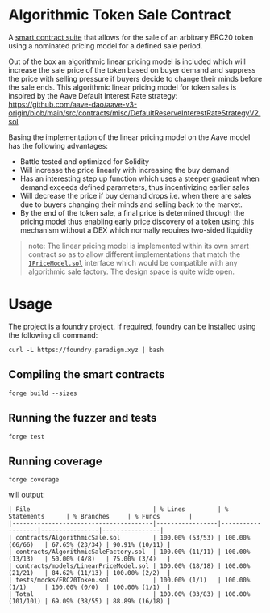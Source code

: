 # Algorithmic Token Sale Contract

A [smart contract suite](./contracts/) that allows for the sale of an arbitrary ERC20 token using a nominated pricing model for a defined sale period.

Out of the box an algorithmic linear pricing model is included which will increase the sale price of the token based on buyer demand and suppress the price with selling pressure if buyers decide to change their minds before the sale ends. This algorithmic linear pricing model for token sales is inspired by the Aave Default Interest Rate strategy: https://github.com/aave-dao/aave-v3-origin/blob/main/src/contracts/misc/DefaultReserveInterestRateStrategyV2.sol

Basing the implementation of the linear pricing model on the Aave model has the following advantages:
- Battle tested and optimized for Solidity
- Will increase the price linearly with increasing the buy demand
- Has an interesting step up function which uses a steeper gradient when demand exceeds defined parameters, thus incentivizing earlier sales
- Will decrease the price if buy demand drops i.e. when there are sales due to buyers changing their minds and selling back to the market. 
- By the end of the token sale, a final price is determined through the pricing model thus enabling early price discovery of a token using this mechanism without a DEX which normally requires two-sided liquidity

> note: The linear pricing model is implemented within its own smart contract so as to allow different implementations that match the [`IPriceModel.sol`](./contracts/interfaces/IPriceModel.sol) interface which would be compatible with any algorithmic sale factory. The design space is quite wide open.

# Usage

The project is a foundry project. If required, foundry can be installed using the following cli command:
```
curl -L https://foundry.paradigm.xyz | bash
```

## Compiling the smart contracts
```
forge build --sizes
```

## Running the fuzzer and tests
```
forge test
```

## Running coverage
```
forge coverage
```

will output:

```
| File                                  | % Lines         | % Statements      | % Branches     | % Funcs        |
|---------------------------------------|-----------------|-------------------|----------------|----------------|
| contracts/AlgorithmicSale.sol         | 100.00% (53/53) | 100.00% (66/66)   | 67.65% (23/34) | 90.91% (10/11) |
| contracts/AlgorithmicSaleFactory.sol  | 100.00% (11/11) | 100.00% (13/13)   | 50.00% (4/8)   | 75.00% (3/4)   |
| contracts/models/LinearPriceModel.sol | 100.00% (18/18) | 100.00% (21/21)   | 84.62% (11/13) | 100.00% (2/2)  |
| tests/mocks/ERC20Token.sol            | 100.00% (1/1)   | 100.00% (1/1)     | 100.00% (0/0)  | 100.00% (1/1)  |
| Total                                 | 100.00% (83/83) | 100.00% (101/101) | 69.09% (38/55) | 88.89% (16/18) |
```
